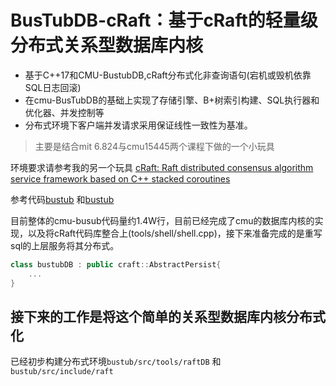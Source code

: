 # BusTubDB-cRaft：基于cRaft的轻量级分布式关系型数据库内核                    

*  基于C++17和CMU-BustubDB,cRaft分布式化非查询语句(宕机或毁机依靠SQL日志回滚)
* 在cmu-BusTubDB的基础上实现了存储引擎、B+树索引构建、SQL执行器和优化器、并发控制等
* 分布式环境下客户端并发请求采用保证线性一致性为基准。

> 主要是结合mit 6.824与cmu15445两个课程下做的一个小玩具

环境要求请参考我的另一个玩具 [cRaft: Raft distributed consensus algorithm service framework based on C++ stacked coroutines](https://github.com/cq-cdy/cRaft)

参考代码[bustub](https://github.com/cmu-db/bustub) 和[bustub](https://github.com/ejunjsh/bustub)

目前整体的cmu-busub代码量约1.4W行，目前已经完成了cmu的数据库内核的实现，以及将cRaft代码库整合上(tools/shell/shell.cpp)，接下来准备完成的是重写sql的上层服务将其分布式。
```c++
class bustubDB : public craft::AbstractPersist{
    ...
}
```

## 接下来的工作是将这个简单的关系型数据库内核分布式化

已经初步构建分布式环境`bustub/src/tools/raftDB` 和 `bustub/src/include/raft`



